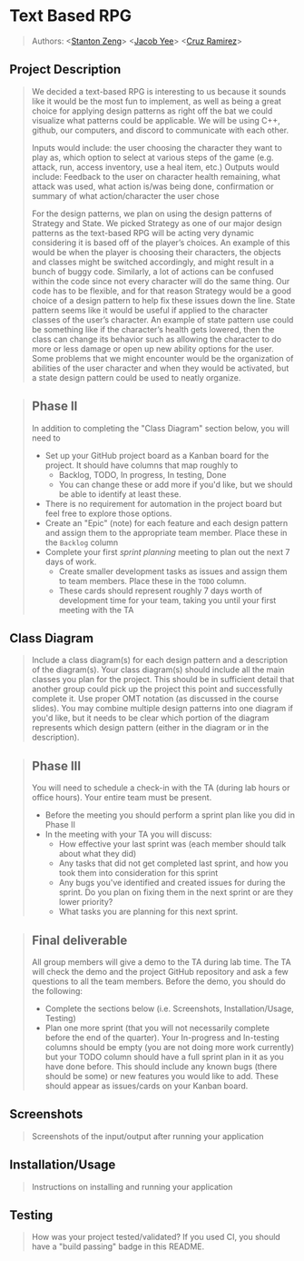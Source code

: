 # Text Based RPG
 > Authors: \<[Stanton Zeng](https://github.com/Lionblaze218)\>
 > \<[Jacob Yee](https://github.com/yeetfarm)\>
 > \<[Cruz Ramirez](https://github.com/Qrooz)\>
 >
## Project Description
 > We decided a text-based RPG is interesting to us because it sounds like it would be the most fun to implement, as well as being a great choice for applying design patterns as right off the bat we could visualize what patterns could be applicable. We will be using C++, github, our computers, and discord to communicate with each other.
 > 
 >Inputs would include: the user choosing the character they want to play as, which option to select at various steps of the game (e.g. attack, run, access inventory, use a heal item, etc.)
 >Outputs would include: Feedback to the user on character health remaining, what attack was used, what action is/was being done, confirmation or summary of what action/character the user chose
 >
 >For the design patterns, we plan on using the design patterns of Strategy and State. We picked Strategy as one of our major design patterns as the text-based RPG will be acting very dynamic considering it is based off of the player’s choices. An example of this would be when the player is choosing their characters, the objects and classes might be switched accordingly, and might result in a bunch of buggy code. Similarly, a lot of actions can be confused within the code since not every character will do the same thing. Our code has to be flexible, and for that reason Strategy would be a good choice of a design pattern to help fix these issues down the line. State pattern seems like it would be useful if applied to the character classes of the user’s character. An example of state pattern use could be something like  if the character’s health gets lowered, then the class can change its behavior such as allowing the character to do more or less damage or open up new ability options for the user. Some problems that we might encounter would be the organization of abilities of the user character and when they would be activated, but a state design pattern could be used to neatly organize.
 

 > ## Phase II
 > In addition to completing the "Class Diagram" section below, you will need to 
 > * Set up your GitHub project board as a Kanban board for the project. It should have columns that map roughly to 
 >   * Backlog, TODO, In progress, In testing, Done
 >   * You can change these or add more if you'd like, but we should be able to identify at least these.
 > * There is no requirement for automation in the project board but feel free to explore those options.
 > * Create an "Epic" (note) for each feature and each design pattern and assign them to the appropriate team member. Place these in the `Backlog` column
 > * Complete your first *sprint planning* meeting to plan out the next 7 days of work.
 >   * Create smaller development tasks as issues and assign them to team members. Place these in the `TODO` column.
 >   * These cards should represent roughly 7 days worth of development time for your team, taking you until your first meeting with the TA
## Class Diagram
 > Include a class diagram(s) for each design pattern and a description of the diagram(s). Your class diagram(s) should include all the main classes you plan for the project. This should be in sufficient detail that another group could pick up the project this point and successfully complete it. Use proper OMT notation (as discussed in the course slides). You may combine multiple design patterns into one diagram if you'd like, but it needs to be clear which portion of the diagram represents which design pattern (either in the diagram or in the description). 
 
 > ## Phase III
 > You will need to schedule a check-in with the TA (during lab hours or office hours). Your entire team must be present. 
 > * Before the meeting you should perform a sprint plan like you did in Phase II
 > * In the meeting with your TA you will discuss: 
 >   - How effective your last sprint was (each member should talk about what they did)
 >   - Any tasks that did not get completed last sprint, and how you took them into consideration for this sprint
 >   - Any bugs you've identified and created issues for during the sprint. Do you plan on fixing them in the next sprint or are they lower priority?
 >   - What tasks you are planning for this next sprint.

 > ## Final deliverable
 > All group members will give a demo to the TA during lab time. The TA will check the demo and the project GitHub repository and ask a few questions to all the team members. 
 > Before the demo, you should do the following:
 > * Complete the sections below (i.e. Screenshots, Installation/Usage, Testing)
 > * Plan one more sprint (that you will not necessarily complete before the end of the quarter). Your In-progress and In-testing columns should be empty (you are not doing more work currently) but your TODO column should have a full sprint plan in it as you have done before. This should include any known bugs (there should be some) or new features you would like to add. These should appear as issues/cards on your Kanban board. 
 
 ## Screenshots
 > Screenshots of the input/output after running your application
 ## Installation/Usage
 > Instructions on installing and running your application
 ## Testing
 > How was your project tested/validated? If you used CI, you should have a "build passing" badge in this README.
 
